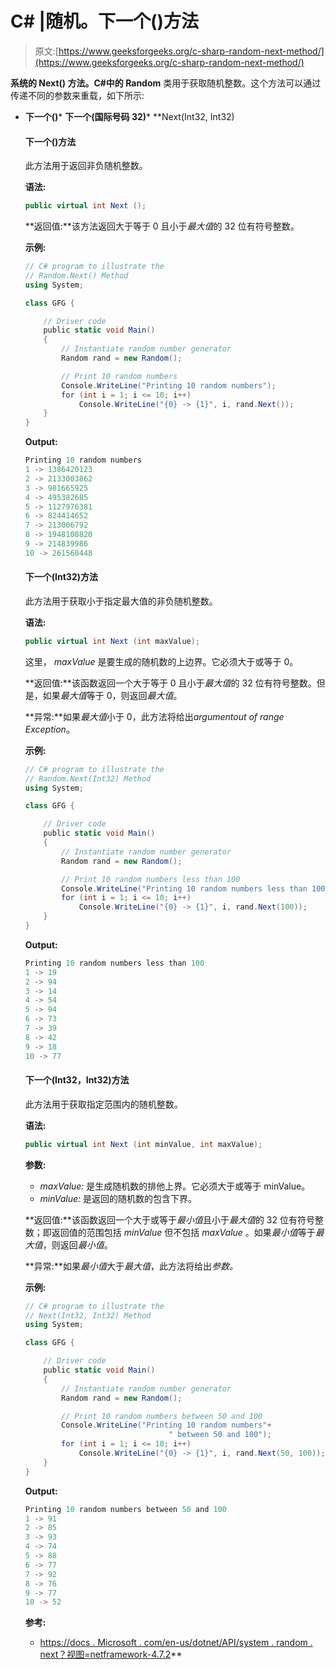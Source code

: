 # C# |随机。下一个()方法

> 原文:[https://www.geeksforgeeks.org/c-sharp-random-next-method/](https://www.geeksforgeeks.org/c-sharp-random-next-method/)

**系统的 **Next()** 方法。C#中的 Random** 类用于获取随机整数。这个方法可以通过传递不同的参数来重载，如下所示:

*   **下一个()***   **下一个(国际号码 32)***   **Next(Int32, Int32)

    #### 下一个()方法

    此方法用于返回非负随机整数。

    **语法:**

    ```cs
    public virtual int Next ();
    ```

    **返回值:**该方法返回大于等于 0 且小于*最大值*的 32 位有符号整数。

    **示例:**

    ```cs
    // C# program to illustrate the 
    // Random.Next() Method
    using System;

    class GFG {

        // Driver code
        public static void Main()
        {
            // Instantiate random number generator
            Random rand = new Random();

            // Print 10 random numbers
            Console.WriteLine("Printing 10 random numbers");
            for (int i = 1; i <= 10; i++)
                Console.WriteLine("{0} -> {1}", i, rand.Next());
        }
    }
    ```

    **Output:**

    ```cs
    Printing 10 random numbers
    1 -> 1386420123
    2 -> 2133003862
    3 -> 981665925
    4 -> 495382685
    5 -> 1127976381
    6 -> 824414652
    7 -> 213006792
    8 -> 1948108820
    9 -> 214839986
    10 -> 261560448

    ```

    #### 下一个(Int32)方法

    此方法用于获取小于指定最大值的非负随机整数。

    **语法:**

    ```cs
    public virtual int Next (int maxValue);
    ```

    这里， *maxValue* 是要生成的随机数的上边界。它必须大于或等于 0。

    **返回值:**该函数返回一个大于等于 0 且小于*最大值*的 32 位有符号整数。但是，如果*最大值*等于 0，则返回*最大值*。

    **异常:**如果*最大值*小于 0，此方法将给出*argumentout of range Exception*。

    **示例:**

    ```cs
    // C# program to illustrate the
    // Random.Next(Int32) Method
    using System;

    class GFG {

        // Driver code
        public static void Main()
        {
            // Instantiate random number generator
            Random rand = new Random();

            // Print 10 random numbers less than 100
            Console.WriteLine("Printing 10 random numbers less than 100");
            for (int i = 1; i <= 10; i++)
                Console.WriteLine("{0} -> {1}", i, rand.Next(100));
        }
    }
    ```

    **Output:**

    ```cs
    Printing 10 random numbers less than 100
    1 -> 19
    2 -> 94
    3 -> 14
    4 -> 54
    5 -> 94
    6 -> 73
    7 -> 39
    8 -> 42
    9 -> 18
    10 -> 77

    ```

    #### 下一个(Int32，Int32)方法

    此方法用于获取指定范围内的随机整数。

    **语法:**

    ```cs
    public virtual int Next (int minValue, int maxValue);
    ```

    **参数:**

    *   *maxValue:* 是生成随机数的排他上界。它必须大于或等于 minValue。
    *   *minValue:* 是返回的随机数的包含下界。

    **返回值:**该函数返回一个大于或等于*最小值*且小于*最大值*的 32 位有符号整数；即返回值的范围包括 *minValue* 但不包括 *maxValue* 。如果*最小值*等于*最大值*，则返回*最小值*。

    **异常:**如果*最小值*大于*最大值*，此方法将给出*参数。*

    **示例:**

    ```cs
    // C# program to illustrate the
    // Next(Int32, Int32) Method
    using System;

    class GFG {

        // Driver code
        public static void Main()
        {
            // Instantiate random number generator
            Random rand = new Random();

            // Print 10 random numbers between 50 and 100
            Console.WriteLine("Printing 10 random numbers"+
                                    " between 50 and 100");
            for (int i = 1; i <= 10; i++)
                Console.WriteLine("{0} -> {1}", i, rand.Next(50, 100));
        }
    }
    ```

    **Output:**

    ```cs
    Printing 10 random numbers between 50 and 100
    1 -> 91
    2 -> 85
    3 -> 93
    4 -> 74
    5 -> 88
    6 -> 77
    7 -> 92
    8 -> 76
    9 -> 77
    10 -> 52

    ```

    **参考:**

    *   [https://docs . Microsoft . com/en-us/dotnet/API/system . random . next？视图=netframework-4.7.2](https://docs.microsoft.com/en-us/dotnet/api/system.random.next?view=netframework-4.7.2)**